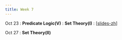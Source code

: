 ```yaml
---
title: Week 7
---
```


Oct 23
: **Predicate Logic(V)**
: **Set Theory(I)**
  :  \[[slides-zh](https://basics.sjtu.edu.cn/~yangqizhe/pdf/dm2023w/slides/DMLec6-handout-zh.pdf)\]

Oct 27
: **Set Theory(II)**



  

